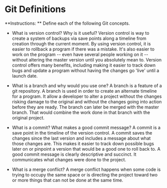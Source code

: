 # Git Definitions

**Instructions: ** Define each of the following Git concepts.

* What is version control?  Why is it useful?
Version control is way to create a system of backups via save points along a timeline from creation through the current moment. By using version control, it is easier to rollback a program if there was a mistake. It's also easier to work on the program -- even have several people working on it -- without altering the master version until you absolutely mean to. Version control offers many benefits, including making it easier to track down bugs and update a program without having the changes go 'live' until a launch date. 

* What is a branch and why would you use one?
A branch is a feature of a git repository. A branch is used in order to create an alternate timeline for a program. It allow a developer to alter a project without the changes risking damage to the original and without the changes going into action before they are ready. The branch can later be merged with the master branch. That would combine the work done in that branch with the original project. 

* What is a commit? What makes a good commit message?
A commit is a save point in the timeline of the version control. A commit saves the changes since the last version and includes a message about what those changes are. This makes it easier to track down possible bugs later on or pinpoint a version that would be a good one to roll back to. A good commit message is clearly descriptive and succinct. It communicates what changes were done to the project. 

* What is a merge conflict?
A merge conflict happens when some code is trying to occupy the same space or is directing the project toward two or more things that can not be done at the same time. 